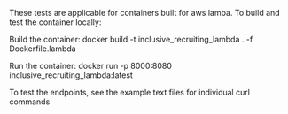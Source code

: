 These tests are applicable for containers built for aws lamba. To build and test the container locally:

Build the container:
docker build -t inclusive_recruiting_lambda . -f Dockerfile.lambda

Run the container:
docker run -p 8000:8080 inclusive_recruiting_lambda:latest

To test the endpoints, see the example text files for individual curl commands
